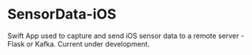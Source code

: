 # SensorData-iOS

Swift App used to capture and send iOS sensor data to a remote server - Flask or Kafka.  Current under development.
